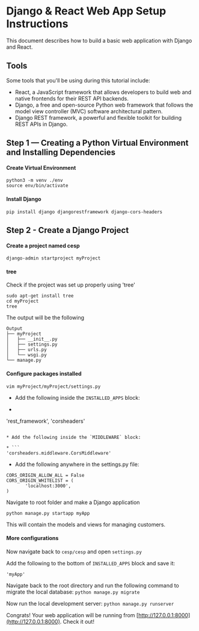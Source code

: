# Django & React Web App Setup Instructions

This document describes how to build a basic web application with Django and React.

## Tools
Some tools that you'll be using during this tutorial include:

* React, a JavaScript framework that allows developers to build web and native frontends for their REST API backends.
* Django, a free and open-source Python web framework that follows the model view controller (MVC) software architectural pattern.
* Django REST framework, a powerful and flexible toolkit for building REST APIs in Django.

## Step 1 — Creating a Python Virtual Environment and Installing Dependencies

#### Create Virtual Environment
```
python3 -m venv ./env
source env/bin/activate

```

#### Install Django
```
pip install django djangorestframework django-cors-headers
```

## Step 2 - Create a Django Project
#### Create a project named cesp

`django-admin startproject myProject`

#### tree
Check if the project was set up properly using 'tree'

```
sudo apt-get install tree
cd myProject
tree
```
The output will be the following

```
Output
├── myProject
│   ├── __init__.py
│   ├── settings.py
│   ├── urls.py
│   └── wsgi.py
└── manage.py
```

#### Configure packages installed
`vim myProject/myProject/settings.py`

* Add the following inside the `INSTALLED_APPS` block:

* ```
'rest_framework',
'corsheaders'
```

* Add the following inside the `MIDDLEWARE` block:

* ```
'corsheaders.middleware.CorsMiddleware'
```

* Add the following anywhere in the settings.py file:

```
CORS_ORIGIN_ALLOW_ALL = False
CORS_ORIGIN_WHITELIST = (
       'localhost:3000',
)
```

Navigate to root folder and make a Django application

`python manage.py startapp myApp`

This will contain the models and views for managing customers.

#### More configurations
Now navigate back to `cesp/cesp` and open `settings.py`

Add the following to the bottom of `INSTALLED_APPS` block and save it:

`'myApp'`

Navigate back to the root directory and run the following command to migrate the local database:
`python manage.py migrate`

Now run the local development server:
`python manage.py runserver`

Congrats! Your web application will be running from [http://127.0.0.1:8000](http://127.0.0.1:8000). Check it out!
